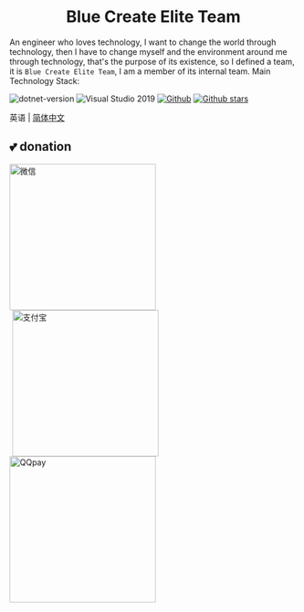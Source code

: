 <h1 align="center">Blue Create Elite Team</h1>

<div 对齐=“中心”>

An engineer who loves technology, I want to change the world through technology, then I have to change myself and the environment around me through technology, that's the purpose of its existence, so I defined a team, it is `Blue Create Elite Team`, I am a member of its internal team.
Main Technology Stack:

![ dotnet-version ](https://img.shields.io/badge/.NET%206.0-blue) ![ Visual Studio 2019 ](https://img.shields.io/badge/Visual%20Studio%20-2019-blueviolet) [![ Github ](https://img.shields.io/badge/%20-github-%2324292e)](https://github.com/kesshei/kesshei) [![ Github stars ](https://img.shields.io/github/stars/kesshei/kesshei)](https://github.com/kesshei/kesshei/stargazers)

</div>

英语 | [简体中文](README-zh_CN.md)




##  💕 donation

<div 对齐=“中心”>
<img src="http://tupian.wanmeisys.com/WeChatPay.jpg" width="256" alt="微信"><img src="http://tupian.wanmeisys.com/AliPay.jpg" style="margin-left: 5px; margin-right: 5px;" width="256" alt="支付宝"><img src="http://tupian.wanmeisys.com/QQPay.jpg" width="256" alt="QQpay">
</div>